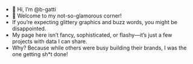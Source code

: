 - 👋 Hi, I’m @b-gatti
- 👀 Welcome to my not-so-glamorous corner!
- If you’re expecting glittery graphics and buzz words, you might be disappointed.
- My page here isn’t fancy, sophisticated, or flashy—it’s just a few projects with data I can share.
- Why? Because while others were busy building their brands, I was the one getting sh*t done! 

<!---
b-gatti/b-gatti is a ✨ special ✨ repository because its `README.md` (this file) appears on your GitHub profile.
You can click the Preview link to take a look at your changes.
--->
